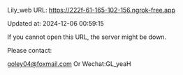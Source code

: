 Lily_web URL: https://222f-61-165-102-156.ngrok-free.app

Updated at: 2024-12-06 00:59:15

If you cannot open this URL, the server might be down.

Please contact: 

goley04@foxmail.com Or Wechat:GL_yeaH